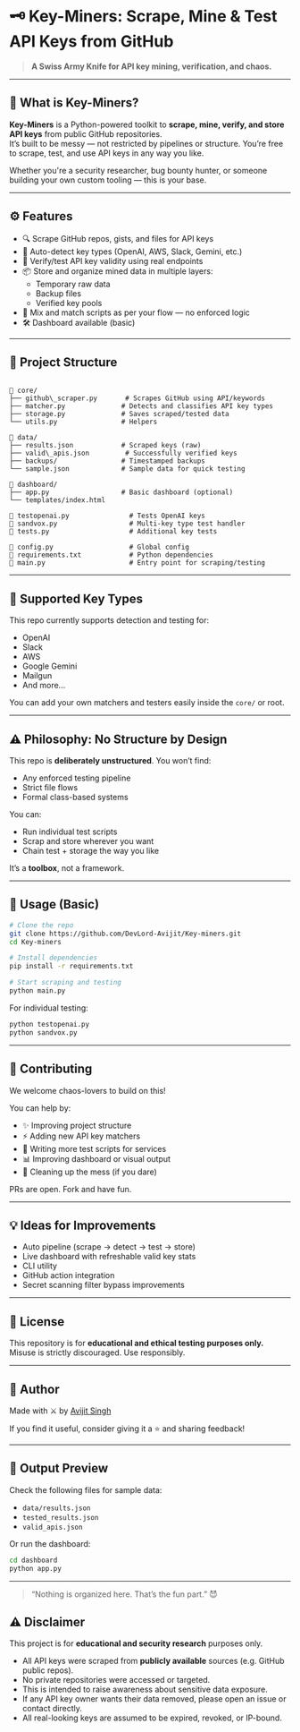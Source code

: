# 🗝️ Key-Miners: Scrape, Mine & Test API Keys from GitHub

> **A Swiss Army Knife for API key mining, verification, and chaos.**

---

## 🚀 What is Key-Miners?

**Key-Miners** is a Python-powered toolkit to **scrape, mine, verify, and store API keys** from public GitHub repositories.  
It’s built to be messy — not restricted by pipelines or structure. You’re free to scrape, test, and use API keys in any way you like.

Whether you're a security researcher, bug bounty hunter, or someone building your own custom tooling — this is your base.

---

## ⚙️ Features

- 🔍 Scrape GitHub repos, gists, and files for API keys
- 🧠 Auto-detect key types (OpenAI, AWS, Slack, Gemini, etc.)
- 🧪 Verify/test API key validity using real endpoints
- 📦 Store and organize mined data in multiple layers:
  - Temporary raw data
  - Backup files
  - Verified key pools
- 🔄 Mix and match scripts as per your flow — no enforced logic
- 🛠️ Dashboard available (basic)

---

## 📁 Project Structure

```

📂 core/
├── github\_scraper.py       # Scrapes GitHub using API/keywords
├── matcher.py              # Detects and classifies API key types
├── storage.py              # Saves scraped/tested data
└── utils.py                # Helpers

📂 data/
├── results.json            # Scraped keys (raw)
├── valid\_apis.json         # Successfully verified keys
├── backups/                # Timestamped backups
└── sample.json             # Sample data for quick testing

📂 dashboard/
├── app.py                  # Basic dashboard (optional)
└── templates/index.html

🧪 testopenai.py               # Tests OpenAI keys
🧪 sandvox.py                  # Multi-key type test handler
🧪 tests.py                    # Additional key tests

🔧 config.py                   # Global config
🧾 requirements.txt            # Python dependencies
🚀 main.py                     # Entry point for scraping/testing

````

---

## 🔑 Supported Key Types

This repo currently supports detection and testing for:

- OpenAI
- Slack
- AWS
- Google Gemini
- Mailgun
- And more...

You can add your own matchers and testers easily inside the `core/` or root.

---

## ⚠️ Philosophy: No Structure by Design

This repo is **deliberately unstructured**. You won’t find:

- Any enforced testing pipeline  
- Strict file flows  
- Formal class-based systems  

You can:
- Run individual test scripts
- Scrap and store wherever you want
- Chain test + storage the way you like

It’s a **toolbox**, not a framework.

---

## 🧠 Usage (Basic)

```bash
# Clone the repo
git clone https://github.com/DevLord-Avijit/Key-miners.git
cd Key-miners

# Install dependencies
pip install -r requirements.txt

# Start scraping and testing
python main.py
````

For individual testing:

```bash
python testopenai.py
python sandvox.py
```

---

## 🤝 Contributing

We welcome chaos-lovers to build on this!

You can help by:

* ✨ Improving project structure
* ⚡ Adding new API key matchers
* 🧪 Writing more test scripts for services
* 📊 Improving dashboard or visual output
* 🧹 Cleaning up the mess (if you dare)

PRs are open. Fork and have fun.

---

## 💡 Ideas for Improvements

* Auto pipeline (scrape → detect → test → store)
* Live dashboard with refreshable valid key stats
* CLI utility
* GitHub action integration
* Secret scanning filter bypass improvements

---

## 📜 License

This repository is for **educational and ethical testing purposes only.**
Misuse is strictly discouraged. Use responsibly.

---

## 👤 Author

Made with ⚔️ by [Avijit Singh](https://github.com/DevLord-Avijit)

If you find it useful, consider giving it a ⭐ and sharing feedback!

---

## 📸 Output Preview

Check the following files for sample data:

* `data/results.json`
* `tested_results.json`
* `valid_apis.json`

Or run the dashboard:

```bash
cd dashboard
python app.py
```

---

> “Nothing is organized here. That’s the fun part.” 😈

## ⚠️ Disclaimer

This project is for **educational and security research** purposes only.

- All API keys were scraped from **publicly available** sources (e.g. GitHub public repos).
- No private repositories were accessed or targeted.
- This is intended to raise awareness about sensitive data exposure.
- If any API key owner wants their data removed, please open an issue or contact directly.
- All real-looking keys are assumed to be expired, revoked, or IP-bound.

